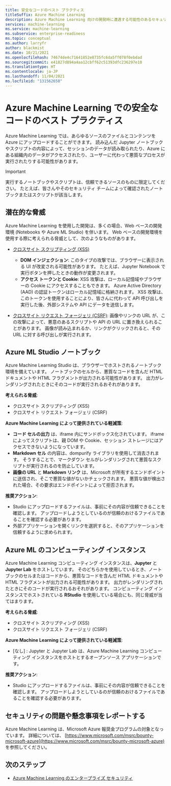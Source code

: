 ```yaml
---
title: 安全なコードのベスト プラクティス
titleSuffix: Azure Machine Learning
description: Azure Machine Learning 向けの開発時に遭遇する可能性のあるセキュリティ上の脅威、軽減策、ベスト プラクティスについて説明します。
services: machine-learning
ms.service: machine-learning
ms.subservice: enterprise-readiness
ms.topic: conceptual
ms.author: larryfr
author: blackmist
ms.date: 10/21/2021
ms.openlocfilehash: 74674de4c71641852e8735fc6da5ff078f0ebdad
ms.sourcegitcommit: e41827d894a4aa12cbff62c51393dfc236297e10
ms.translationtype: HT
ms.contentlocale: ja-JP
ms.lasthandoff: 11/04/2021
ms.locfileid: "131562658"
---
```

# <a name="secure-code-best-practices-with-azure-machine-learning"></a>Azure Machine Learning での安全なコードのベスト プラクティス

Azure Machine Learning では、あらゆるソースのファイルとコンテンツを Azure にアップロードすることができます。 読み込んだ Jupyter ノートブックやスクリプトの内容によって、セッションのデータが読み取られたり、Azure にある組織内のデータがアクセスされたり、ユーザーに代わって悪質なプロセスが実行されたりする可能性があります。

> [!IMPORTANT]
> 実行するノートブックやスクリプトは、信頼できるソースのものに限定してください。 たとえば、皆さんやそのセキュリティ チームによって確認されたノートブックまたはスクリプトが該当します。

## <a name="potential-threats"></a>潜在的な脅威

Azure Machine Learning を使用した開発は、多くの場合、Web ベースの開発環境 (Notebooks や Azure ML Studio) を伴います。 Web ベースの開発環境を使用する際に考えられる脅威として、次のようなものがあります。

* [クロスサイト スクリプティング (XSS)](https://owasp.org/www-community/attacks/xss/)

    * __DOM インジェクション__: このタイプの攻撃では、ブラウザーに表示される UI が改変される可能性があります。 たとえば、Jupyter Notebook で実行ボタンを押したときの動作が変更されます。
    * __アクセス トークンと Cookie__: XSS 攻撃は、ローカル記憶域やブラウザーの Cookie にアクセスすることもできます。 Azure Active Directory (AAD) の認証トークンはローカル記憶域に格納されます。 XSS 攻撃は、このトークンを使用することにより、皆さんに代わって API 呼び出しを実行した後、外部システムや API にデータを送信します。

* [クロスサイト リクエスト フォージェリ (CSRF)](https://owasp.org/www-community/attacks/csrf): 画像やリンクの URL が、この攻撃によって、悪意のあるスクリプトや API の URL に置き換えられることがあります。 画像が読み込まれるか、リンクがクリックされると、その URL に対する呼び出しが実行されます。

## <a name="azure-ml-studio-notebooks"></a>Azure ML Studio ノートブック

Azure Machine Learning Studio は、ブラウザーでホストされるノートブック環境を備えています。 ノートブックのセルから、悪質なコードを含んだ HTML ドキュメントや HTML フラグメントが出力される可能性があります。  出力がレンダリングされたときにそのコードが実行されるおそれがあります。

__考えられる脅威__:
* クロスサイト スクリプティング (XSS)
* クロスサイト リクエスト フォージェリ (CSRF)

__Azure Machine Learning によって提供されている軽減策__:
* __コード セルの出力__ は、iframe 内にサンドボックス化されています。 iframe によってスクリプトは、親 DOM や Cookie、セッション ストレージにはアクセスできないようになっています。
* __Markdown セル__ の内容は、dompurify ライブラリを使用して消去されます。 そうすることで、マークダウン セルがレンダリングされて悪質なスクリプトが実行されるのを防止しています。
* __画像の URL__ と __Markdown リンク__ は、Microsoft が所有するエンドポイントに送信され、そこで悪質な値がないかチェックされます。 悪質な値が検出された場合、その要求はエンドポイントによって拒否されます。

__推奨アクション__:
* Studio にアップロードするファイルは、事前にその内容が信頼できることを確認します。 アップロードしようとしているのが信頼のおけるファイルであることを確認する必要があります。
* 外部アプリケーションを開くリンクを選択すると、そのアプリケーションを信頼するように求められます。

## <a name="azure-ml-compute-instance"></a>Azure ML のコンピューティング インスタンス

Azure Machine Learning コンピューティング インスタンスは、__Jupyter__ と __Jupyter Lab__ をホストしています。 そのどちらかを使用しているとき、ノートブックのセルまたはコードから、悪質なコードを含んだ HTML ドキュメントや HTML フラグメントが出力される可能性があります。 出力がレンダリングされたときにそのコードが実行されるおそれがあります。 コンピューティング インスタンスでホストされている __RStudio__ を使用している場合にも、同じ脅威が当てはまります。

__考えられる脅威__:
* クロスサイト スクリプティング (XSS)
* クロスサイト リクエスト フォージェリ (CSRF)

__Azure Machine Learning によって提供されている軽減策__:
* [なし] : Jupyter と Jupyter Lab は、Azure Machine Learning コンピューティング インスタンスをホストとするオープンソース アプリケーションです。

__推奨アクション__:
* Studio にアップロードするファイルは、事前にその内容が信頼できることを確認します。 アップロードしようとしているのが信頼のおけるファイルであることを確認する必要があります。

## <a name="report-security-issues-or-concerns"></a>セキュリティの問題や懸念事項をレポートする 

Azure Machine Learning は、Microsoft Azure 報奨金プログラムの対象となっています。 詳細については、 [https://www.microsoft.com/msrc/bounty-microsoft-azure](https://www.microsoft.com/msrc/bounty-microsoft-azure) を参照してください。

## <a name="next-steps"></a>次のステップ

* [Azure Machine Learning のエンタープライズ セキュリティ](concept-enterprise-security.md)